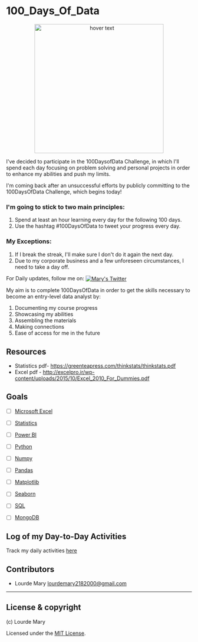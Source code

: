 # 100_Days_Of_Data
<p align="center">
  <img src="https://cdn.hashnode.com/res/hashnode/image/upload/v1653227082819/onDhiRk0o.png" width="350" title="hover text">
</p>

I've decided to participate in the 100DaysofData Challenge, in which I'll spend each day focusing on problem solving and personal projects in order to enhance my abilities and push my limits.

I'm coming back after an unsuccessful efforts by publicly committing to the 100DaysOfData Challenge, which begins today!

### I'm going to stick to two main principles:
1. Spend at least an hour learning every day for the following 100 days.
2. Use the hashtag #100DaysOfData to tweet your progress every day.


### My Exceptions: 
1. If I break the streak, I'll make sure I don't do it again the next day.
2. Due to my corporate business and a few unforeseen circumstances, I need to take a day off.

For Daily updates, follow me on:
   <a href="https://twitter.com/DataNoMadd?t=JPP2dF8c8j7WKTA6n5W2cQ&s=03">
   <img align ="center" alt ="Mary's Twitter" src="https://img.icons8.com/fluency/48/undefined/twitter.png"/>
    </a>


My aim is to complete 100DaysOfData in order to get the skills necessary to become an entry-level data analyst by: 
1. Documenting my course progress 
2. Showcasing my abilities
3. Assembling the materials
4. Making connections
5. Ease of access for me in the future

## Resources
- Statistics pdf- https://greenteapress.com/thinkstats/thinkstats.pdf
- Excel pdf - http://excelpro.ir/wp-content/uploads/2015/10/Excel_2010_For_Dummies.pdf


## Goals

- [ ] [Microsoft Excel](#Microsoft-Excel)
- [ ] [Statistics](#Statistics)
- [ ] [Power BI](#Power-Bi)
- [ ] [Python](#Python)
- [ ] [Numpy](#Numpy)
- [ ] [Pandas](#Pandas)
- [ ] [Matplotlib](#Matplotlib)
- [ ] [Seaborn](#Seaborn)
- [ ] [SQL](#SQL)
- [ ] [MongoDB](#MongoDB)


## Log of my Day-to-Day Activities

Track my daily activities [here](log.md)


## Contributors

- Lourde Mary <lourdemary2182000@gmail.com>

---

## License & copyright

(c) Lourde Mary

Licensed under the [MIT License](LICENSE.md).
